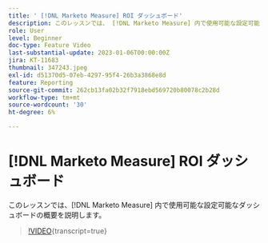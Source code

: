 ```yaml
---
title: ' [!DNL Marketo Measure] ROI ダッシュボード'
description: このレッスンでは、 [!DNL Marketo Measure] 内で使用可能な設定可能なダッシュボードの概要を説明します。
role: User
level: Beginner
doc-type: Feature Video
last-substantial-update: 2023-01-06T00:00:00Z
jira: KT-11683
thumbnail: 347243.jpeg
exl-id: d51370d5-07eb-4297-95f4-26b3a3868e8d
feature: Reporting
source-git-commit: 262cb13fa02b32f7918ebd569720b80078c2b28d
workflow-type: tm+mt
source-wordcount: '30'
ht-degree: 6%

---
```


# [!DNL Marketo Measure] ROI ダッシュボード

このレッスンでは、[!DNL Marketo Measure] 内で使用可能な設定可能なダッシュボードの概要を説明します。

>[!VIDEO](https://video.tv.adobe.com/v/3421993/?learn=on&captions=jpn){transcript=true}
